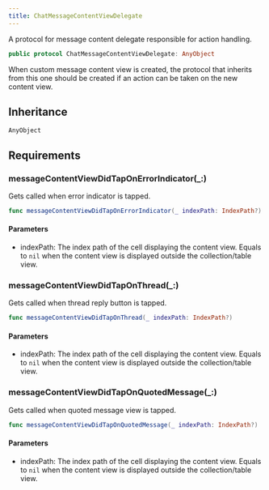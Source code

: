```yaml
---
title: ChatMessageContentViewDelegate
---
```


A protocol for message content delegate responsible for action handling.

``` swift
public protocol ChatMessageContentViewDelegate: AnyObject 
```

When custom message content view is created, the protocol that inherits from this one
should be created if an action can be taken on the new content view.

## Inheritance

`AnyObject`

## Requirements

### messageContentViewDidTapOnErrorIndicator(\_:​)

Gets called when error indicator is tapped.

``` swift
func messageContentViewDidTapOnErrorIndicator(_ indexPath: IndexPath?)
```

#### Parameters

  - indexPath: The index path of the cell displaying the content view. Equals to `nil` when the content view is displayed outside the collection/table view.

### messageContentViewDidTapOnThread(\_:​)

Gets called when thread reply button is tapped.

``` swift
func messageContentViewDidTapOnThread(_ indexPath: IndexPath?)
```

#### Parameters

  - indexPath: The index path of the cell displaying the content view. Equals to `nil` when the content view is displayed outside the collection/table view.

### messageContentViewDidTapOnQuotedMessage(\_:​)

Gets called when quoted message view is tapped.

``` swift
func messageContentViewDidTapOnQuotedMessage(_ indexPath: IndexPath?)
```

#### Parameters

  - indexPath: The index path of the cell displaying the content view. Equals to `nil` when the content view is displayed outside the collection/table view.
